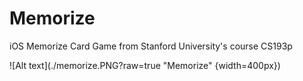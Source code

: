 # Memorize
iOS Memorize Card Game from Stanford University's course CS193p

![Alt text](./memorize.PNG?raw=true "Memorize" {width=400px})

